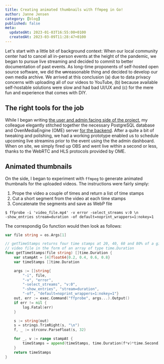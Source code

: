 ```yaml
---
title: Creating animated thumbnails with ffmpeg in Go!
author: Janne Jensen
category: [blog]
published: false
meta:
  updatedAt: 2023-01-03T16:55:00+0100
  createdAt: 2023-03-09T11:28:47+0100
---
```


Let's start with a little bit of background context: When our local community center had to cancel all in-person events at the height of the pandemic, we began to pursue live streaming and decided to commit to better documentation of past events. As long-time proponents of self-hosted open source software, we did the <del>un</del>reasonable thing and decided to develop our own media archive. We arrived at this conclusion (a) due to data privacy concerns with uploading all of our videos to YouTube, (b) because available self-hostable solutions were slow and had bad UI/UX and (c) for the mere fun and experience that comes with DIY.

## The right tools for the job

While I began writing [the user and admin facing side of the project](https://gitlab.com/kukoon/mediathek/media-ui), my colleague elegantly stitched together the necessary PostgreSQL database and OvenMediaEngine (OME) server [for the backend](https://gitlab.com/kukoon/mediathek/media-server). After a quite a bit of tweaking and polishing, we had a working prototype enabled us to schedule upcoming live streamins prior to the event using the the admin dashboard. When on site, we simply fired up OBS and went live within a second or less, thanks to the WebRTC and HLS protocols provided by OME.

## Animated thumbnails

On the side, I began to experiment with `ffmpeg` to generate animated thumbnails for the uploaded videos. The instructions were fairly simply:

1. Prope the video a couple of times and return a list of time stamps
2. Cut a short segment from the video at each time stamps
3. Concatenate the segments and save as WebP file

```shell
$ ffprobe -i 'video_file.mp4' -v error -select_streams v:0 \n
-show_entries stream=duration -of default=noprint_wrappers=1:nokey=1
```

The correspondig Go function would then look as follows:

```go
var file string = os.Args[1]

// getTimeStamps returns four time stamps at 20, 40, 60 and 80% of a given
// video file in the form of an array of type time.Duration
func getTimeStamps(file string) []time.Duration {
	var stampAt = [4]float64{0.2, 0.4, 0.6, 0.8}
	var timeStamps []time.Duration

	args := []string{
		"-i", file,
		"-v", "error",
		"-select_streams", "v:0",
		"-show_entries", "stream=duration",
		"-of", "default=noprint_wrappers=1:nokey=1"}
	out, err := exec.Command("ffprobe", args...).Output()
	if err != nil {
		log.Fatal(err)
	}

	s := string(out)
	s = strings.TrimRight(s, "\n")
	f, _ := strconv.ParseFloat(s, 32)

	for _, v := range stampAt {
		timeStamps = append(timeStamps, time.Duration(f*v)*time.Second)
	}
	return timeStamps
}
```
